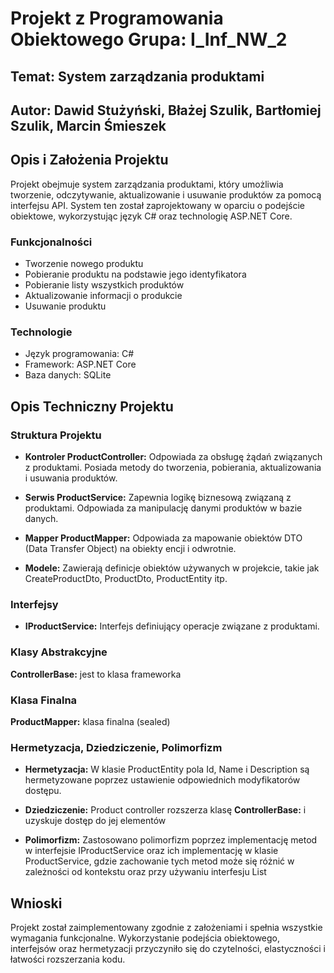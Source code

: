 # Projekt z Programowania Obiektowego Grupa: I_Inf_NW_2

## Temat: System zarządzania produktami

## Autor: Dawid Stużyński, Błażej Szulik, Bartłomiej Szulik, Marcin Śmieszek

## Opis i Założenia Projektu

Projekt obejmuje system zarządzania produktami, który umożliwia tworzenie, odczytywanie, aktualizowanie i usuwanie
produktów za pomocą interfejsu API. System ten został zaprojektowany w oparciu o podejście obiektowe, wykorzystując
język C# oraz technologię ASP.NET Core.

### Funkcjonalności

- Tworzenie nowego produktu
- Pobieranie produktu na podstawie jego identyfikatora
- Pobieranie listy wszystkich produktów
- Aktualizowanie informacji o produkcie
- Usuwanie produktu

### Technologie

- Język programowania: C#
- Framework: ASP.NET Core
- Baza danych: SQLite

## Opis Techniczny Projektu

### Struktura Projektu

- **Kontroler ProductController:** Odpowiada za obsługę żądań związanych z produktami. Posiada metody do tworzenia,
  pobierania, aktualizowania i usuwania produktów.

- **Serwis ProductService:** Zapewnia logikę biznesową związaną z produktami. Odpowiada za manipulację danymi produktów
  w bazie danych.

- **Mapper ProductMapper:** Odpowiada za mapowanie obiektów DTO (Data Transfer Object) na obiekty encji i odwrotnie.

- **Modele:** Zawierają definicje obiektów używanych w projekcie, takie jak CreateProductDto, ProductDto, ProductEntity
  itp.

### Interfejsy

- **IProductService:** Interfejs definiujący operacje związane z produktami.

### Klasy Abstrakcyjne

**ControllerBase:** jest to klasa frameworka

### Klasa Finalna

**ProductMapper:** klasa finalna (sealed)

### Hermetyzacja, Dziedziczenie, Polimorfizm

- **Hermetyzacja:** W klasie ProductEntity pola Id, Name i Description są hermetyzowane poprzez ustawienie odpowiednich
  modyfikatorów dostępu.

- **Dziedziczenie:** Product controller rozszerza klasę **ControllerBase:** i uzyskuje dostęp do jej elementów

- **Polimorfizm:** Zastosowano polimorfizm poprzez implementację metod w interfejsie IProductService oraz ich
  implementację w klasie ProductService, gdzie zachowanie tych metod może się różnić w zależności od kontekstu oraz przy
  używaniu interfesju List

## Wnioski

Projekt został zaimplementowany zgodnie z założeniami i spełnia wszystkie wymagania funkcjonalne. Wykorzystanie
podejścia obiektowego, interfejsów oraz hermetyzacji przyczyniło się do czytelności, elastyczności i łatwości
rozszerzania kodu. 
